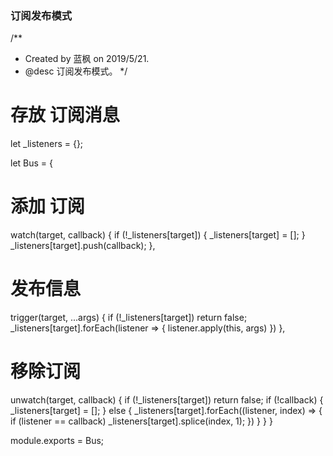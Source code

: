 ### 订阅发布模式
/**
 * Created by 蓝枫 on 2019/5/21.
 * @desc 订阅发布模式。
 */


# 存放 订阅消息
let _listeners = {};

let Bus = {
  # 添加 订阅
  watch(target, callback) {
    if (!_listeners[target]) {
      _listeners[target] = [];
    }
    _listeners[target].push(callback);
  },
  # 发布信息
  trigger(target, ...args) {
    if (!_listeners[target]) return false;
    _listeners[target].forEach(listener => {
      listener.apply(this, args)
    })
  },
  # 移除订阅
  unwatch(target, callback) {
    if (!_listeners[target]) return false;
    if (!callback) {
      _listeners[target] = [];
    } else {
      _listeners[target].forEach((listener, index) => {
        if (listener == callback) _listeners[target].splice(index, 1);
      })
    }
  }
}

module.exports = Bus;